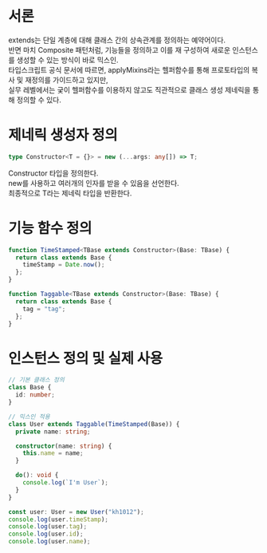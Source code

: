 # 서론

extends는 단일 계층에 대해 클래스 간의 상속관계를 정의하는 예약어이다.  
반면 마치 Composite 패턴처럼, 기능들을 정의하고 이를 재 구성하여 새로운 인스턴스를 생성할 수 있는 방식이 바로 믹스인.  
타입스크립트 공식 문서에 따르면, applyMixins라는 헬퍼함수를 통해 프로토타입의 복사 및 재정의를 가이드하고 있지만,  
실무 레벨에서는 궂이 헬퍼함수를 이용하지 않고도 직관적으로 클래스 생성 제네릭을 통해 정의할 수 있다.

# 제네릭 생성자 정의

```ts
type Constructor<T = {}> = new (...args: any[]) => T;
```

Constructor 타입을 정의한다.  
new를 사용하고 여러개의 인자를 받을 수 있음을 선언한다.  
최종적으로 T라는 제네릭 타입을 반환한다.

# 기능 함수 정의

```ts
function TimeStamped<TBase extends Constructor>(Base: TBase) {
  return class extends Base {
    timeStamp = Date.now();
  };
}

function Taggable<TBase extends Constructor>(Base: TBase) {
  return class extends Base {
    tag = "tag";
  };
}
```

# 인스턴스 정의 및 실제 사용

```ts
// 기본 클래스 정의
class Base {
  id: number;
}

// 믹스인 적용
class User extends Taggable(TimeStamped(Base)) {
  private name: string;

  constructor(name: string) {
    this.name = name;
  }

  do(): void {
    console.log(`I'm User`);
  }
}

const user: User = new User("kh1012");
console.log(user.timeStamp);
console.log(user.tag);
console.log(user.id);
console.log(user.name);
```
